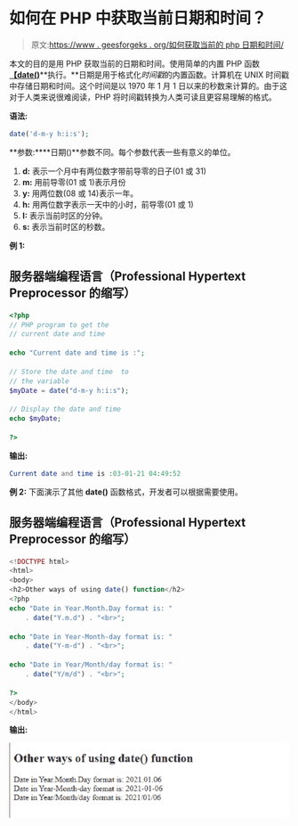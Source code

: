 # 如何在 PHP 中获取当前日期和时间？

> 原文:[https://www . geesforgeks . org/如何获取当前的 php 日期和时间/](https://www.geeksforgeeks.org/how-to-get-the-current-date-and-time-in-php/)

本文的目的是用 PHP 获取当前的日期和时间。使用简单的内置 PHP 函数[**【date()**](https://www.geeksforgeeks.org/php-date-time/)**执行。**日期是用于格式化*时间戳*的内置函数。计算机在 UNIX 时间戳中存储日期和时间。这个时间是以 1970 年 1 月 1 日以来的秒数来计算的。由于这对于人类来说很难阅读，PHP 将时间戳转换为人类可读且更容易理解的格式。

**语法:**

```php
date('d-m-y h:i:s');
```

**参数:****日期()**参数不同。每个参数代表一些有意义的单位。

1.  **d:** 表示一个月中有两位数字带前导零的日子(01 或 31)
2.  **m:** 用前导零(01 或 1)表示月份
3.  **y:** 用两位数(08 或 14)表示一年。
4.  **h:** 用两位数字表示一天中的小时，前导零(01 或 1)
5.  **I:** 表示当前时区的分钟。
6.  **s:** 表示当前时区的秒数。

**例 1:**

## 服务器端编程语言（Professional Hypertext Preprocessor 的缩写）

```php
<?php 
// PHP program to get the 
// current date and time 

echo "Current date and time is :"; 

// Store the date and time  to 
// the variable 
$myDate = date("d-m-y h:i:s");

// Display the date and time 
echo $myDate; 

?> 
```

**输出:**

```php
Current date and time is :03-01-21 04:49:52
```

**例 2:** 下面演示了其他 **date()** 函数格式，开发者可以根据需要使用。

## 服务器端编程语言（Professional Hypertext Preprocessor 的缩写）

```php
<!DOCTYPE html>
<html>
<body>
<h2>Other ways of using date() function</h2>
<?php
echo "Date in Year.Month.Day format is: " 
    . date("Y.m.d") . "<br>";

echo "Date in Year-Month-day format is: " 
    . date("Y-m-d") . "<br>";

echo "Date in Year/Month/day format is: " 
    . date("Y/m/d") . "<br>";

?>
</body>
</html>
```

**输出:**

![](img/9c2aaa4eda9e53ce85e4bd375a4962e5.png)